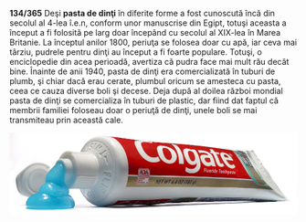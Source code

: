 **134/365** Deşi **pasta de dinţi** în diferite forme a fost cunoscută încă din secolul al 4-lea î.e.n, conform unor manuscrise din Egipt, totuşi aceasta a început a fi folosită pe larg doar începând cu secolul al XIX-lea în Marea Britanie. La începtul anilor 1800, periuţa se folosea doar cu apă, iar ceva mai târziu, pudrele pentru dinţi au început a fi foarte populare. Totuşi, o enciclopedie din acea perioadă, avertiza că pudra face mai mult rău decât bine. Înainte de anii 1940, pasta de dinţi era comercializată în tuburi de plumb, şi chiar dacă erau cerate, plumbul oricum se amesteca cu pasta, ceea ce cauza diverse boli şi decese. Deja după al doilea război mondial pasta de dinţi se comercializa în tuburi de plastic, dar fiind dat faptul că membrii familiei foloseau doar o periuţă de dinţi, unele boli se mai transmiteau prin această cale.

![Pastă de dinţi](image-1.jpg)
